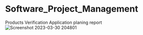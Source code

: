 # Software_Project_Management
Products Verification Application planing report 
![Screenshot 2023-03-30 204801](https://user-images.githubusercontent.com/85491809/229018212-4c1c1415-ecb2-44ec-9fa9-a284ce17b2d4.png)
